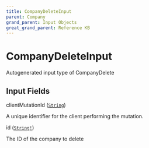 ```yaml
---
title: CompanyDeleteInput
parent: Company
grand_parent: Input Objects
great_grand_parent: Reference KB
---
```


<h1>CompanyDeleteInput</h1>

Autogenerated input type of CompanyDelete

<h2>Input Fields</h2>

<div class="field-entry ">
  <span id="client_mutation_id" class="field-name anchored">clientMutationId (<code><a href="/docs/reference_kb/scalar/string">String</a></code>)</span>

  <div class="description-wrapper">
   <p>A unique identifier for the client performing the mutation.</p>

  </div>
</div>

<div class="field-entry ">
  <span id="id" class="field-name anchored">id (<code><a href="/docs/reference_kb/scalar/string">String!</a></code>)</span>

  <div class="description-wrapper">
   <p>The ID of the company to delete</p>

  </div>
</div>

